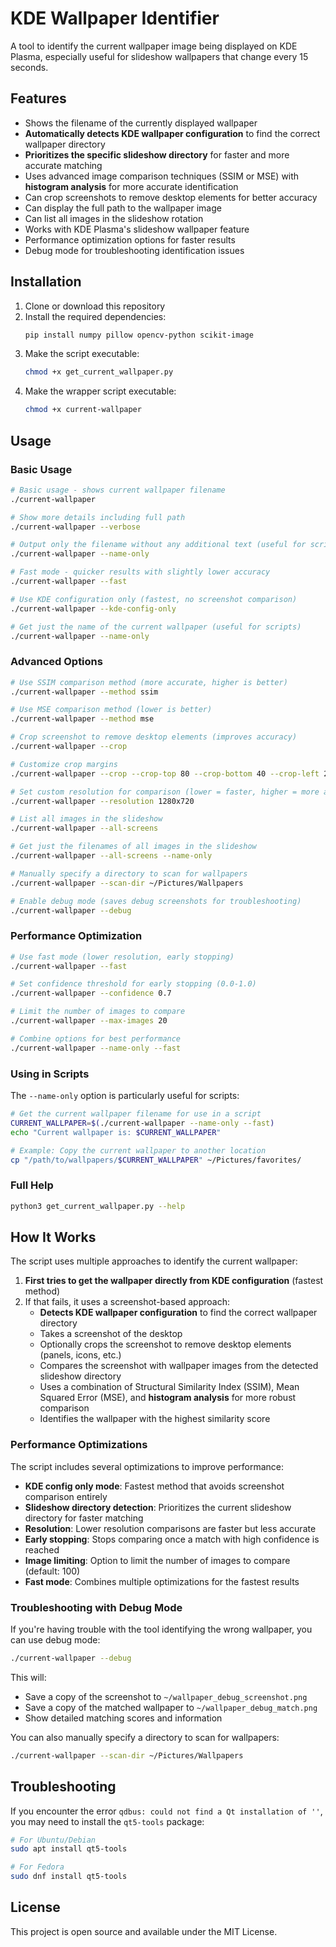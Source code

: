 # KDE Wallpaper Identifier

A tool to identify the current wallpaper image being displayed on KDE Plasma, especially useful for slideshow wallpapers that change every 15 seconds.

## Features

- Shows the filename of the currently displayed wallpaper
- **Automatically detects KDE wallpaper configuration** to find the correct wallpaper directory
- **Prioritizes the specific slideshow directory** for faster and more accurate matching
- Uses advanced image comparison techniques (SSIM or MSE) with **histogram analysis** for more accurate identification
- Can crop screenshots to remove desktop elements for better accuracy
- Can display the full path to the wallpaper image
- Can list all images in the slideshow rotation
- Works with KDE Plasma's slideshow wallpaper feature
- Performance optimization options for faster results
- Debug mode for troubleshooting identification issues

## Installation

1. Clone or download this repository
2. Install the required dependencies:
   ```bash
   pip install numpy pillow opencv-python scikit-image
   ```
3. Make the script executable:
   ```bash
   chmod +x get_current_wallpaper.py
   ```
4. Make the wrapper script executable:
   ```bash
   chmod +x current-wallpaper
   ```

## Usage

### Basic Usage

```bash
# Basic usage - shows current wallpaper filename
./current-wallpaper

# Show more details including full path
./current-wallpaper --verbose

# Output only the filename without any additional text (useful for scripts)
./current-wallpaper --name-only

# Fast mode - quicker results with slightly lower accuracy
./current-wallpaper --fast

# Use KDE configuration only (fastest, no screenshot comparison)
./current-wallpaper --kde-config-only

# Get just the name of the current wallpaper (useful for scripts)
./current-wallpaper --name-only
```

### Advanced Options

```bash
# Use SSIM comparison method (more accurate, higher is better)
./current-wallpaper --method ssim

# Use MSE comparison method (lower is better)
./current-wallpaper --method mse

# Crop screenshot to remove desktop elements (improves accuracy)
./current-wallpaper --crop

# Customize crop margins
./current-wallpaper --crop --crop-top 80 --crop-bottom 40 --crop-left 20 --crop-right 20

# Set custom resolution for comparison (lower = faster, higher = more accurate)
./current-wallpaper --resolution 1280x720

# List all images in the slideshow
./current-wallpaper --all-screens

# Get just the filenames of all images in the slideshow
./current-wallpaper --all-screens --name-only

# Manually specify a directory to scan for wallpapers
./current-wallpaper --scan-dir ~/Pictures/Wallpapers

# Enable debug mode (saves debug screenshots for troubleshooting)
./current-wallpaper --debug
```

### Performance Optimization

```bash
# Use fast mode (lower resolution, early stopping)
./current-wallpaper --fast

# Set confidence threshold for early stopping (0.0-1.0)
./current-wallpaper --confidence 0.7

# Limit the number of images to compare
./current-wallpaper --max-images 20

# Combine options for best performance
./current-wallpaper --name-only --fast
```

### Using in Scripts

The `--name-only` option is particularly useful for scripts:

```bash
# Get the current wallpaper filename for use in a script
CURRENT_WALLPAPER=$(./current-wallpaper --name-only --fast)
echo "Current wallpaper is: $CURRENT_WALLPAPER"

# Example: Copy the current wallpaper to another location
cp "/path/to/wallpapers/$CURRENT_WALLPAPER" ~/Pictures/favorites/
```

### Full Help

```bash
python3 get_current_wallpaper.py --help
```

## How It Works

The script uses multiple approaches to identify the current wallpaper:

1. **First tries to get the wallpaper directly from KDE configuration** (fastest method)
2. If that fails, it uses a screenshot-based approach:
   - **Detects KDE wallpaper configuration** to find the correct wallpaper directory
   - Takes a screenshot of the desktop
   - Optionally crops the screenshot to remove desktop elements (panels, icons, etc.)
   - Compares the screenshot with wallpaper images from the detected slideshow directory
   - Uses a combination of Structural Similarity Index (SSIM), Mean Squared Error (MSE), and **histogram analysis** for more robust comparison
   - Identifies the wallpaper with the highest similarity score

### Performance Optimizations

The script includes several optimizations to improve performance:

- **KDE config only mode**: Fastest method that avoids screenshot comparison entirely
- **Slideshow directory detection**: Prioritizes the current slideshow directory for faster matching
- **Resolution**: Lower resolution comparisons are faster but less accurate
- **Early stopping**: Stops comparing once a match with high confidence is reached
- **Image limiting**: Option to limit the number of images to compare (default: 100)
- **Fast mode**: Combines multiple optimizations for the fastest results

### Troubleshooting with Debug Mode

If you're having trouble with the tool identifying the wrong wallpaper, you can use debug mode:

```bash
./current-wallpaper --debug
```

This will:
- Save a copy of the screenshot to `~/wallpaper_debug_screenshot.png`
- Save a copy of the matched wallpaper to `~/wallpaper_debug_match.png`
- Show detailed matching scores and information

You can also manually specify a directory to scan for wallpapers:

```bash
./current-wallpaper --scan-dir ~/Pictures/Wallpapers
```

## Troubleshooting

If you encounter the error `qdbus: could not find a Qt installation of ''`, you may need to install the `qt5-tools` package:

```bash
# For Ubuntu/Debian
sudo apt install qt5-tools

# For Fedora
sudo dnf install qt5-tools
```

## License

This project is open source and available under the MIT License.